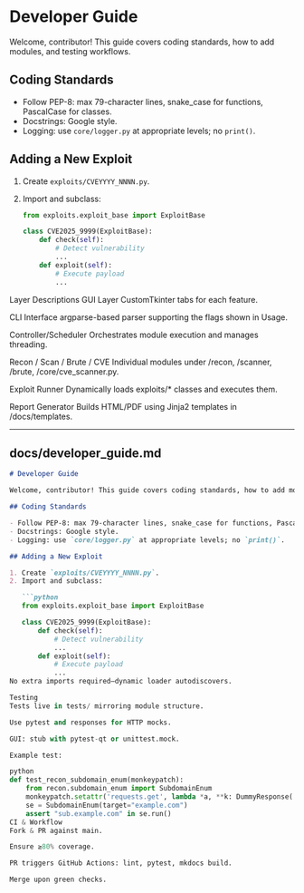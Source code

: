 # Developer Guide #

Welcome, contributor! This guide covers coding standards, how to add modules, and testing workflows.

## Coding Standards

- Follow PEP-8: max 79-character lines, snake_case for functions, PascalCase for classes.  
- Docstrings: Google style.  
- Logging: use `core/logger.py` at appropriate levels; no `print()`.

## Adding a New Exploit

1. Create `exploits/CVEYYYY_NNNN.py`.  
2. Import and subclass:

   ```python
   from exploits.exploit_base import ExploitBase

   class CVE2025_9999(ExploitBase):
       def check(self):
           # Detect vulnerability
           ...
       def exploit(self):
           # Execute payload
           ...

Layer Descriptions
GUI Layer CustomTkinter tabs for each feature.

CLI Interface argparse-based parser supporting the flags shown in Usage.

Controller/Scheduler Orchestrates module execution and manages threading.

Recon / Scan / Brute / CVE Individual modules under /recon, /scanner, /brute, /core/cve_scanner.py.

Exploit Runner Dynamically loads exploits/* classes and executes them.

Report Generator Builds HTML/PDF using Jinja2 templates in /docs/templates.


---

## docs/developer_guide.md

```markdown
# Developer Guide

Welcome, contributor! This guide covers coding standards, how to add modules, and testing workflows.

## Coding Standards

- Follow PEP-8: max 79-character lines, snake_case for functions, PascalCase for classes.  
- Docstrings: Google style.  
- Logging: use `core/logger.py` at appropriate levels; no `print()`.

## Adding a New Exploit

1. Create `exploits/CVEYYYY_NNNN.py`.  
2. Import and subclass:

   ```python
   from exploits.exploit_base import ExploitBase

   class CVE2025_9999(ExploitBase):
       def check(self):
           # Detect vulnerability
           ...
       def exploit(self):
           # Execute payload
           ...
No extra imports required—dynamic loader autodiscovers.

Testing
Tests live in tests/ mirroring module structure.

Use pytest and responses for HTTP mocks.

GUI: stub with pytest-qt or unittest.mock.

Example test:

python
def test_recon_subdomain_enum(monkeypatch):
    from recon.subdomain_enum import SubdomainEnum
    monkeypatch.setattr('requests.get', lambda *a, **k: DummyResponse(...))
    se = SubdomainEnum(target="example.com")
    assert "sub.example.com" in se.run()
CI & Workflow
Fork & PR against main.

Ensure ≥80% coverage.

PR triggers GitHub Actions: lint, pytest, mkdocs build.

Merge upon green checks.

